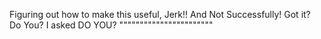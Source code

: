 Figuring out how to make this useful, Jerk!! And Not Successfully! Got it? Do You? I asked DO YOU? """""""""""""""""""""""

